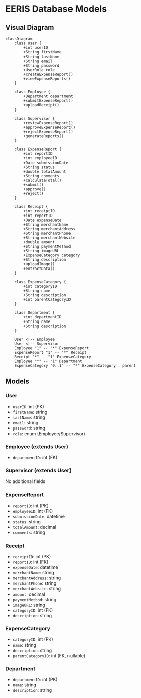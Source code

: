 # EERIS Database Models

## Visual Diagram

```mermaid
classDiagram
    class User {
        +int userID
        +String firstName
        +String lastName
        +String email
        +String password
        +UserRole role
        +createExpenseReport()
        +viewExpenseReports()
    }

    class Employee {
        +Department department
        +submitExpenseReport()
        +uploadReceipt()
    }

    class Supervisor {
        +reviewExpenseReport()
        +approveExpenseReport()
        +rejectExpenseReport()
        +generateReports()
    }

    class ExpenseReport {
        +int reportID
        +int employeeID
        +Date submissionDate
        +String status
        +double totalAmount
        +String comments
        +calculateTotal()
        +submit()
        +approve()
        +reject()
    }

    class Receipt {
        +int receiptID
        +int reportID
        +Date expenseDate
        +String merchantName
        +String merchantAddress
        +String merchantPhone
        +String merchantWebsite
        +double amount
        +String paymentMethod
        +String imageURL
        +ExpenseCategory category
        +String description
        +uploadImage()
        +extractData()
    }

    class ExpenseCategory {
        +int categoryID
        +String name
        +String description
        +int parentCategoryID
    }

    class Department {
        +int departmentID
        +String name
        +String description
    }

    User <|-- Employee
    User <|-- Supervisor
    Employee "1" -- "*" ExpenseReport
    ExpenseReport "1" -- "*" Receipt
    Receipt "*" -- "1" ExpenseCategory
    Employee "*" -- "1" Department
    ExpenseCategory "0..1" -- "*" ExpenseCategory : parent
```

## Models

### User
- `userID`: int (PK)
- `firstName`: string
- `lastName`: string
- `email`: string
- `password`: string
- `role`: enum (Employee/Supervisor)

### Employee (extends User)
- `departmentID`: int (FK)

### Supervisor (extends User)
No additional fields

### ExpenseReport
- `reportID`: int (PK)
- `employeeID`: int (FK)
- `submissionDate`: datetime
- `status`: string
- `totalAmount`: decimal
- `comments`: string

### Receipt
- `receiptID`: int (PK)
- `reportID`: int (FK)
- `expenseDate`: datetime
- `merchantName`: string
- `merchantAddress`: string
- `merchantPhone`: string
- `merchantWebsite`: string
- `amount`: decimal
- `paymentMethod`: string
- `imageURL`: string
- `categoryID`: int (FK)
- `description`: string

### ExpenseCategory
- `categoryID`: int (PK)
- `name`: string
- `description`: string
- `parentCategoryID`: int (FK, nullable)

### Department
- `departmentID`: int (PK)
- `name`: string
- `description`: string

